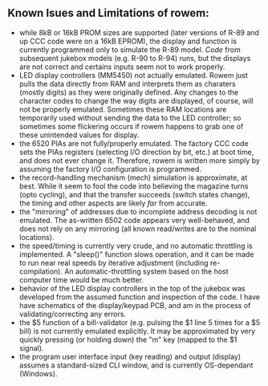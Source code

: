Known Isues and Limitations of rowem:
------------------------------------
- while 8kB or 16kB PROM sizes are supported (later versions of R-89 and up CCC code were on a 16kB EPROM), the display and function is currently programmed only to simulate the R-89 model.  *Code* from subsequent jukebox models (e.g. R-90 to R-94) runs, but the displays are not correct and certains inputs seem not to work properly.
- LED display controllers (MM5450) not actually emulated.  Rowem just pulls the data directly from RAM and interprets them as charaters (mostly digits) as they were originally defined.  Any changes to the character codes to change the way digits are displayed, of course, will not be properly emulated.  Sometimes these RAM locations are temporarily used without sending the data to the LED controller; so sometimes some flickering occurs if rowem happens to grab one of these unintended values for display.
- the 6520 PIAs are not fully/properly emulated.  The factory CCC code sets the PIAs registers (selecting I/O direction by bit, etc.) at boot time, and does not ever change it.  Therefore, rowem is written more simply by assuming the factory I/O configuration is programmed.
- the record-handling mechanism (mech) simulation is approximate, at best.  While it seem to fool the code into believing the magazine turns (opto cycling), and that the transfer succeeds (switch states change), the timing and other aspects are likely *far* from accurate.
- the "mirroring" of addresses due to incomplete address decoding is not emulated.  The as-written 6502 code appears very well-behaved, and does not rely on any mirroring (all known read/writes are to the nominal locations).
- the speed/timing is currently very crude, and no automatic throttling is implemented.  A "sleep()" function slows operation, and it can be made to run near real speeds by iterative adjustment (including re-compilation).  An automatic-throttling system based on the host computer time would be much better.
- behavior of the LED display controllers in the top of the jukebox was developed from the assumed function and inspection of the code.  I have have schematics of the display/keypad PCB, and am in the process of validating/correcting any errors.
- the $5 function of a bill-validator (e.g. pulsing the $1 line 5 times for a $5 bill) is not currently emulated explicitly.  It may be approximated by very quickly pressing (or holding down) the "m" key (mapped to the $1 signal). 
- the program user interface input (key reading) and output (display) assumes a standard-sized CLI window, and is currently OS-dependant (Windows).
